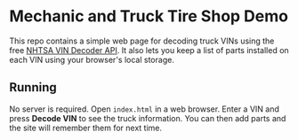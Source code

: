 # Mechanic and Truck Tire Shop Demo

This repo contains a simple web page for decoding truck VINs using the free [NHTSA VIN Decoder API](https://vpic.nhtsa.dot.gov/). It also lets you keep a list of parts installed on each VIN using your browser's local storage.

## Running

No server is required. Open `index.html` in a web browser. Enter a VIN and press **Decode VIN** to see the truck information. You can then add parts and the site will remember them for next time.
